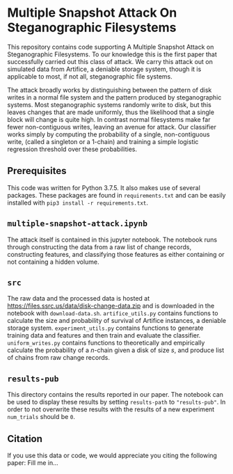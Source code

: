 # Multiple Snapshot Attack On Steganographic Filesystems

This repository contains code supporting A Multiple Snapshot Attack on Steganographic Filesystems.
To our knowledge this is the first paper that successfully carried out this class of attack.
We carry this attack out on simulated data from Artifice, a deniable storage system, though it is applicable to most, if not all, steganographic file systems.

The attack broadly works by distinguishing between the pattern of disk writes in a normal file system and the pattern produced by steganographic systems.
Most steganographic systems randomly write to disk, but this leaves changes that are made uniformly, thus the likelihood that a single block will change is quite high.
In contrast normal filesystems make far fewer non-contiguous writes, leaving an avenue for attack.
Our classifier works simply by computing the probability of a single, non-contiguous write, (called a singleton or a 1-chain) and training a simple logistic regression threshold over these probabilities.

## Prerequisites
This code was written for Python 3.7.5.
It also makes use of several packages.
These packages are found in `requirements.txt` and can be easily installed with `pip3 install -r requirements.txt`.

## `multiple-snapshot-attack.ipynb`
The attack itself is contained in this jupyter notebook.
The notebook runs through constructing the data from a raw list of change records,
constructing features, and classifying those features as either containing or not containing a hidden volume.

## `src`
The raw data and the processed data is hosted at https://files.ssrc.us/data/disk-change-data.zip and is downloaded in the notebook with `download-data.sh`.
`artifice_utils.py` contains functions to calculate the size and probability of survival of Artifice instances, a deniable storage system.
`experiment_utils.py` contains functions to generate training data and features and then train and evaluate the classifier.
`uniform_writes.py` contains functions to theoretically and empirically calculate the probability of a $n$-chain given a disk of size $s$,
and produce list of chains from raw change records.

## `results-pub`
This directory contains the results reported in our paper.
The notebook can be used to display these results by setting `results-path` to `"results-pub"`.
In order to not overwrite these results with the results of a new experiment `num_trials` should be `0`.

## Citation
If you use this data or code, we would appreciate you citing the following paper:
Fill me in...

